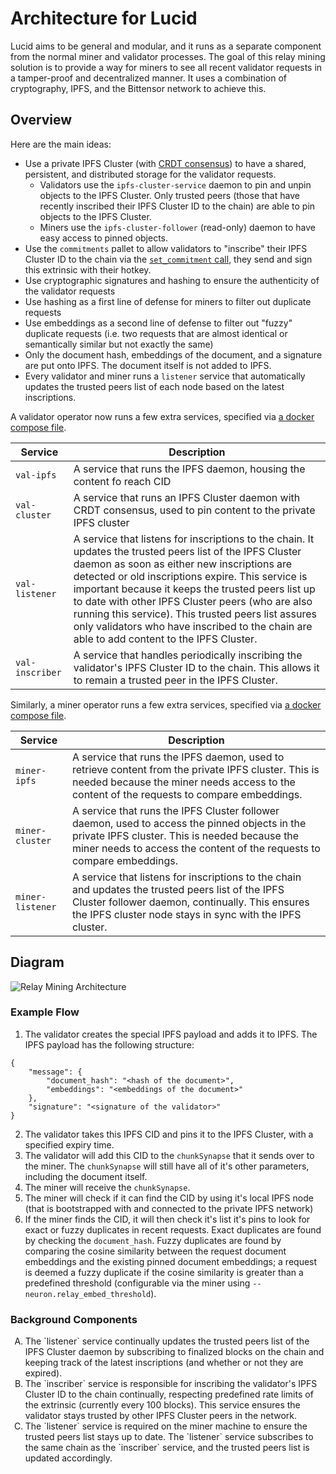 # Architecture for Lucid

Lucid aims to be general and modular, and it runs as a separate component from the normal miner and validator processes. The goal of this relay mining solution is to provide a way for miners to see
all recent validator requests in a tamper-proof and decentralized manner. It uses a combination of cryptography, IPFS, and the Bittensor network to achieve this.

## Overview

Here are the main ideas:

- Use a private IPFS Cluster (with [CRDT consensus](https://en.wikipedia.org/wiki/Conflict-free_replicated_data_type)) to have a shared, persistent, and distributed storage for the validator requests.
  - Validators use the `ipfs-cluster-service` daemon to pin and unpin objects to the IPFS Cluster. Only trusted peers (those that have recently inscribed their IPFS Cluster ID to the chain) are able to pin objects to the IPFS Cluster.
  - Miners use the `ipfs-cluster-follower` (read-only) daemon to have easy access to pinned objects.
- Use the `commitments` pallet to allow validators to "inscribe" their IPFS Cluster ID to the chain via the [`set_commitment` call](https://github.com/opentensor/subtensor/blob/main/pallets/commitments/src/lib.rs#L120), they send and sign this extrinsic with their hotkey.
- Use cryptographic signatures and hashing to ensure the authenticity of the validator requests
- Use hashing as a first line of defense for miners to filter out duplicate requests
- Use embeddings as a second line of defense to filter out "fuzzy" duplicate requests (i.e. two requests that are almost identical or semantically similar but not exactly the same)
- Only the document hash, embeddings of the document, and a signature are put onto IPFS. The document itself is not added to IPFS.
- Every validator and miner runs a `listener` service that automatically updates the trusted peers list of each node based on the latest inscriptions.

A validator operator now runs a few extra services, specified via [a docker compose file](../../compose-validator.yml).

| Service         | Description                                                                                                                                                                                                                                                                                                                                                                                                                                                                 |
| --------------- | --------------------------------------------------------------------------------------------------------------------------------------------------------------------------------------------------------------------------------------------------------------------------------------------------------------------------------------------------------------------------------------------------------------------------------------------------------------------------- |
| `val-ipfs`      | A service that runs the IPFS daemon, housing the content fo reach CID                                                                                                                                                                                                                                                                                                                                                                                                       |
| `val-cluster`   | A service that runs an IPFS Cluster daemon with CRDT consensus, used to pin content to the private IPFS cluster                                                                                                                                                                                                                                                                                                                                                             |
| `val-listener`  | A service that listens for inscriptions to the chain. It updates the trusted peers list of the IPFS Cluster daemon as soon as either new inscriptions are detected or old inscriptions expire. This service is important because it keeps the trusted peers list up to date with other IPFS Cluster peers (who are also running this service). This trusted peers list assures only validators who have inscribed to the chain are able to add content to the IPFS Cluster. |
| `val-inscriber` | A service that handles periodically inscribing the validator's IPFS Cluster ID to the chain. This allows it to remain a trusted peer in the IPFS Cluster.                                                                                                                                                                                                                                                                                                                   |

Similarly, a miner operator runs a few extra services, specified via [a docker compose file](../../compose-miner.yml).

| Service          | Description                                                                                                                                                                                                              |
| ---------------- | ------------------------------------------------------------------------------------------------------------------------------------------------------------------------------------------------------------------------ |
| `miner-ipfs`     | A service that runs the IPFS daemon, used to retrieve content from the private IPFS cluster. This is needed because the miner needs access to the content of the requests to compare embeddings.                         |
| `miner-cluster`  | A service that runs the IPFS Cluster follower daemon, used to access the pinned objects in the private IPFS cluster. This is needed because the miner needs to access the content of the requests to compare embeddings. |
| `miner-listener` | A service that listens for inscriptions to the chain and updates the trusted peers list of the IPFS Cluster follower daemon, continually. This ensures the IPFS cluster node stays in sync with the IPFS cluster.        |

## Diagram

![Relay Mining Architecture](../../assets/arch.png)

### Example Flow

1. The validator creates the special IPFS payload and adds it to IPFS. The IPFS payload has the following structure:

```
{
    "message": {
        "document_hash": "<hash of the document>",
        "embeddings": "<embeddings of the document>"
    },
    "signature": "<signature of the validator>"
}
```

2. The validator takes this IPFS CID and pins it to the IPFS Cluster, with a specified expiry time.
3. The validator will add this CID to the `chunkSynapse` that it sends over to the miner. The `chunkSynapse` will still have all of it's other parameters, including the document itself.
4. The miner will receive the `chunkSynapse`.
5. The miner will check if it can find the CID by using it's local IPFS node (that is bootstrapped with and connected to the private IPFS network)
6. If the miner finds the CID, it will then check it's list it's pins to look for exact or fuzzy duplicates in recent requests. Exact duplicates are found by checking the `document_hash`. Fuzzy duplicates are found by comparing the cosine similarity between the request document embeddings and the existing pinned document embeddings; a request is deemed a fuzzy duplicate if the cosine similarity is greater than a predefined threshold (configurable via the miner using `--neuron.relay_embed_threshold`).

### Background Components

<ol type="A">
<li>The `listener` service continually updates the trusted peers list of the IPFS Cluster daemon by subscribing to finalized blocks on the chain and keeping track of the latest inscriptions (and whether or not they are expired).</li>
<li>The `inscriber` service is responsible for inscribing the validator's IPFS Cluster ID to the chain continually, respecting predefined rate limits of the extrinsic (currently every 100 blocks). This service ensures the validator stays trusted by other IPFS Cluster peers in the network.</li>
<li>The `listener` service is required on the miner machine to ensure the trusted peers list stays up to date. The `listener` service subscribes to the same chain as the `inscriber` service, and the trusted peers list is updated accordingly.</li>
</ol>
